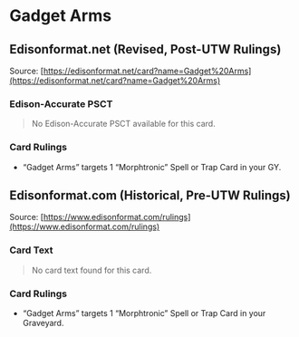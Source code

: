 # Gadget Arms

## Edisonformat.net (Revised, Post-UTW Rulings)

Source: [https://edisonformat.net/card?name=Gadget%20Arms](https://edisonformat.net/card?name=Gadget%20Arms)

### Edison-Accurate PSCT

> No Edison-Accurate PSCT available for this card.

### Card Rulings

*   “Gadget Arms” targets 1 “Morphtronic” Spell or Trap Card in your GY.


## Edisonformat.com (Historical, Pre-UTW Rulings)

Source: [https://www.edisonformat.com/rulings](https://www.edisonformat.com/rulings)

### Card Text

> No card text found for this card.

### Card Rulings

*   “Gadget Arms” targets 1 “Morphtronic” Spell or Trap Card in your Graveyard.


